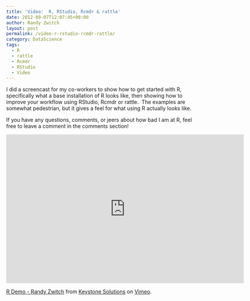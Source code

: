 ```yaml
---
title: 'Video:  R, RStudio, Rcmdr & rattle'
date: 2012-09-07T12:07:45+00:00
author: Randy Zwitch
layout: post
permalink: /video-r-rstudio-rcmdr-rattle/
category: DataScience
tags:
  - R
  - rattle
  - Rcmdr
  - RStudio
  - Video
---
```

I did a screencast for my co-workers to show how to get started with R, specifically what a base installation of R looks like, then showing how to improve your workflow using RStudio, Rcmdr or rattle.  The examples are somewhat pedestrian, but it gives a feel for what using R actually looks like.

If you have any questions, comments, or jeers about how bad I am at R, feel free to leave a comment in the comments section!

<iframe src="https://player.vimeo.com/video/48599583" width="640" height="400" frameborder="0" webkitallowfullscreen mozallowfullscreen allowfullscreen></iframe>
<p><a href="https://vimeo.com/48599583">R Demo - Randy Zwitch</a> from <a href="https://vimeo.com/user13204299">Keystone Solutions</a> on <a href="https://vimeo.com">Vimeo</a>.</p>
